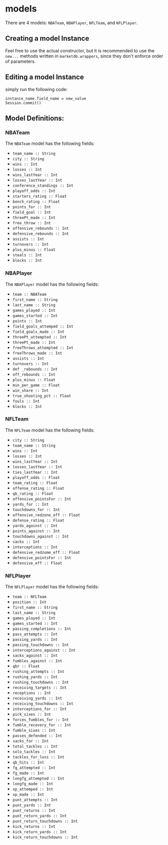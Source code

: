 # models

There are 4 models: `NBATeam`, `NBAPlayer`, `NFLTeam`, and `NFLPlayer`.

## Creating a model Instance

Feel free to use the actual constructor, but it is recommended to use the `new...` methods written in `marketdb.wrappers`, since they don't enforce order of parameters.

## Editing a model Instance

simply run the following code:
```
instance_name.field_name = new_value
Session.commit()
```

## Model Definitions:

### NBATeam

The `NBATeam` model has the following fields:
- `team_name :: String`
- `city :: String`
- `wins :: Int`
- `losses :: Int`
- `wins_lastYear :: Int`
- `losses_lastYear :: Int`
- `conference_standings :: Int`
- `playoff_odds :: Int`
- `starters_rating :: Float`
- `bench_rating :: Float`
- `points_for :: Int`
- `field_goal :: Int`
- `threePt_made :: Int`
- `free_throw :: Int`
- `offensive_rebounds :: Int`
- `defensive_rebounds :: Int`
- `assists :: Int`
- `turnovers :: Int`
- `plus_minus :: Float`
- `steals :: Int`
- `blocks :: Int`

### NBAPlayer

The `NBAPlayer` model has the following fields:
- `team :: NBATeam`
- `first_name :: String`
- `last_name :: String`
- `games_played :: Int`
- `games_started :: Int`
- `points :: Int`
- `field_goals_attemped :: Int`
- `field_goals_made :: Int`
- `threePt_attempted :: Int`
- `threePt_made :: Int`
- `freeThrows_attempted :: Int`
- `freeThrows_made :: Int`
- `assists :: Int`
- `turnovers :: Int`
- `def _rebounds :: Int`
- `off_rebounds :: Int`
- `plus_minus :: Float`
- `min_per_game :: Float`
- `win_share :: Int`
- `true_shooting_pct :: Float`
- `fouls :: Int`
- `blocks :: Int`

### NFLTeam

The `NFLTeam` model has the following fields:
- `city :: String`
- `team_name :: String`
- `wins :: Int`
- `losses :: Int`
- `wins_lastYear :: Int`
- `losses_lastYear :: Int`
- `ties_lastYear :: Int`
- `playoff_odds :: Float`
- `team_rating :: Float`
- `offense_rating :: Float`
- `qb_rating :: Float`
- `offensive_pointsFor :: Int`
- `yards_for :: Int`
- `touchdowns_for :: Int`
- `offensive_redzone_eff :: Float`
- `defense_rating :: Float`
- `yards_against :: Int`
- `points_against :: Int`
- `touchdowns_against :: Int`
- `sacks :: Int`
- `interceptions :: Int`
- `defensive_redzome_eff :: Float`
- `defensive_pointsFor :: Int`
- `defensive_eff :: Float`

### NFLPlayer

The `NFLPlayer` model has the following fields:
- `team :: NFLTeam`
- `position :: Int`
- `first_name :: String`
- `last_name :: String`
- `games_played :: Int`
- `games_started :: Int`
- `passing_completions :: Int`
- `pass_attempts :: Int`
- `passing_yards :: Int`
- `passing_touchdowns :: Int`
- `interceptions_against :: Int`
- `sacks_against :: Int`
- `fumbles_against :: Int`
- `qbr :: Float`
- `rushing_attempts :: Int`
- `rushing_yards :: Int`
- `rushing_touchdowns :: Int`
- `receiving_targets :: Int`
- `receptions :: Int`
- `receiving_yards :: Int`
- `receiving_touchdowns :: Int`
- `interceptions_for :: Int`
- `pick_sixes :: Int`
- `forces_fumbles_for :: Int`
- `fumble_recovery_for :: Int`
- `fumble_sixes :: Int`
- `passes_defended :: Int`
- `sacks_for :: Int`
- `total_tackles :: Int`
- `solo_tackles :: Int`
- `tackles_for_loss :: Int`
- `qb_hits :: Int`
- `fg_attempted :: Int`
- `fg_made :: Int`
- `longfg_attempted :: Int`
- `longfg_made :: Int`
- `xp_attemped :: Int`
- `xp_made :: Int`
- `punt_attempts :: Int`
- `punt_yards :: Int`
- `punt_returns :: Int`
- `punt_return_yards :: Int`
- `punt_return_touchdowns :: Int`
- `kick_returns :: Int`
- `kick_return_yards :: Int`
- `kick_return_touchdowns :: Int`
